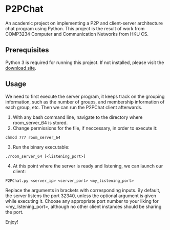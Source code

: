 # P2PChat
An academic project on implementing a P2P and client-server architecture chat program using Python. This project is the result of work from COMP3234 Computer and Communication Networks from HKU CS.

## Prerequisites
Python 3 is required for running this project. If not installed, please visit the [download site](https://www.python.org/).

## Usage
We need to first execute the server program, it keeps track on the grouping information,  such as the number of groups, and membership information of each group, etc.
Then we can run the P2PChat client afterwards.  
1. With any bash command line, navigate to the directory where room_server_64 is stored.
2. Change permissions for the file, if neccessary, in order to execute it:
~~~
chmod 777 room_server_64
~~~
3. Run the binary executable:
~~~
./room_server_64 [<listening_port>]
~~~
4. At this point where the server is ready and listening, we can launch our client:
~~~
P2PChat.py <server_ip> <server_port> <my_listening_port>
~~~
  
Replace the arguments in brackets with corresponding inputs. By default, the server listens the port 32340, unless the optional argument is given while executing it. Choose any appropriate port number to your liking for <my_listening_port>, although no other client instances should be sharing the port.
 
Enjoy!
